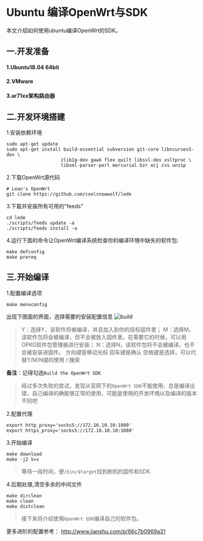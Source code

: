 # Ubuntu 编译OpenWrt与SDK


本文介绍如何使用ubuntu编译OpenWrt的SDK。
<!--more-->

## 一.开发准备

#### 1.Ubuntu18.04 64bit
#### 2.VMware 
#### 3.ar71xx架构路由器 

## 二.开发环境搭建 

1.安装依赖环境 

```shell
sudo apt-get update
sudo apt-get install build-essential subversion git-core libncurses5-dev \
				    zlib1g-dev gawk flex quilt libssl-dev xsltproc \
				    libxml-parser-perl mercurial bzr ecj cvs unzip
```

2.下载OpenWrt源代码 

```shell
# Lean's OpenWrt
git clone https://github.com/coolsnowwolf/lede
```

3.下载并安装所有可用的"feeds"

```shell
cd lede
./scripts/feeds update -a
./scripts/feeds install -a
```

4.运行下面的命令让OpenWrt编译系统检查你的编译环境中缺失的软件包:

	make defconfig
	make prereq

## 三.开始编译 

1.配置编译选项  

	make menuconfig

出现下图面的界面，选择需要的安装配置信息
![build](http://7xseex.com1.z0.glb.clouddn.com/build.png "build")
> Y：选择Y，该软件将被编译，并且加入到你的目标固件里；
> M：选择M，该软件包将会被编译，但不会被放入固件里。在需要它的时候，可以用OPKG软件包管理器进行安装；
> N：选择N，该软件包将不会被编译，也不会被安装进固件。
> 方向键是移动光标
> 回车键是确认
> 空格键是选择，可以代替Y/M/N键的使用
> /:搜索

**备注**：记得勾选`Build the OpenWrt SDK`

> 经过多次失败的尝试，发现从官网下的`OpenWrt SDK`不能使用，总是编译出错，自己编译的确能够正常的使用，可能是使用的开发环境以及编译的版本不同吧

2.配置代理

```
export http_proxy='socks5://172.16.10.10:1080'
export https_proxy='socks5://172.16.10.10:1080'
```

3.开始编译

	make download
	make -j2 V=s 

> 等待一段时间，便`/bin/$target`找到刷机的固件和SDK.

4.后期处理,清空多余的中间文件
	
	make dirclean
	make clean
	make distclean

> 接下来将介绍使用`OpenWrt SDK`编译自己的软件包。

更多进阶的配置参考：
<http://www.jianshu.com/p/66c7b0969a31>


